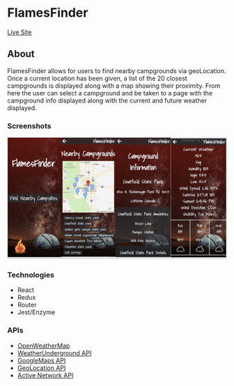 # FlamesFinder

[Live Site](https://ml-flames-finder.herokuapp.com/)

## About

FlamesFinder allows for users to find nearby campgrounds via geoLocation. Once a current location has been given, a list of the 20 closest campgrounds is displayed along with a map showing their proximity. From here the user can select a campground and be taken to a page with the campground info displayed along with the current and future weather displayed. 

### Screenshots

<img src="https://github.com/michaelyons/FlamesFinder/blob/master/Screen%20Shot%202018-10-01%20at%207.56.21%20AM.png" alt="heading" width="800"/>

### Technologies

* React
* Redux
* Router
* Jest/Enzyme 

### APIs

* [OpenWeatherMap](https://openweathermap.org/api)
* [WeatherUnderground API](https://www.wunderground.com/weather/api/)
* [GoogleMaps API](https://developers.google.com/maps/documentation/javascript/tutorial)
* [GeoLocation API](https://developer.mozilla.org/en-US/docs/Web/API/Geolocation_API)
* [Active Network API](http://developer.active.com/docs/read/Home)
